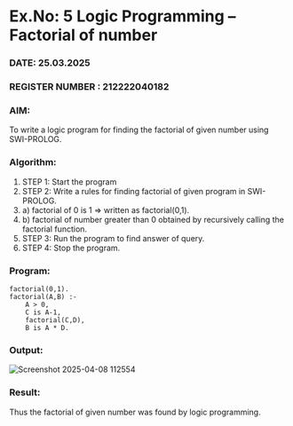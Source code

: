 # Ex.No: 5   Logic Programming – Factorial of number   
### DATE: 25.03.2025                                                                        
### REGISTER NUMBER : 212222040182
### AIM: 
To  write  a logic program for finding the factorial of given number using SWI-PROLOG. 
### Algorithm:
1. STEP 1: Start the program
2. STEP 2:  Write a rules for finding factorial of given program in SWI-PROLOG.
3.   a)	factorial of 0 is 1 => written as factorial(0,1).
4.   b)	factorial of number greater than 0 obtained by recursively calling the factorial    function.
5. STEP 3: Run the program  to find answer of  query.
6. STEP 4: Stop the program.

### Program:
```
factorial(0,1).
factorial(A,B) :-  
    A > 0, 
    C is A-1,
    factorial(C,D),
    B is A * D.
```



### Output:
![Screenshot 2025-04-08 112554](https://github.com/user-attachments/assets/f113a4d8-56fd-4572-a7c7-ee5721d74fa5)




### Result:
Thus the factorial of given number was found by logic programming. 
